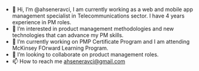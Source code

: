 - 👋 Hi, I’m @ahseneravci, I am currently working as a web and mobile app management specialist in Telecommunications sector. I have 4 years experience in PM roles. 
- 👀 I’m interested in product management methodologies and new technologies that can advance my PM skills.
- 🌱 I’m currently working on PMP Certificate Program and I am attending McKinsey FOrward Learning Program.
- 💞️ I’m looking to collaborate on product management roles.
- 📫 How to reach me ahseneravci@gmail.com

<!---
ahseneravci/ahseneravci is a ✨ special ✨ repository because its `README.md` (this file) appears on your GitHub profile.
You can click the Preview link to take a look at your changes.
--->
